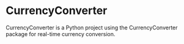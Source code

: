 # CurrencyConverter
CurrencyConverter is a Python project using the CurrencyConverter package for real-time currency conversion.
